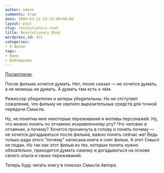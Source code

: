 ```yaml
---
author: admin
comments: true
date: 2009-03-12 23:10:00+00:00
layout: post
slug: revolutionary-road
title: Revolutionary Road
wordpress_id: 431
categories:
- О жизни
tags:
- Кино
- Наблюдения
---
```


[Посмотрели](http://www.film.ru/afisha/movie.asp?code=REVRD).

После фильма хочется думать. Нет, плохо сказал —  не хочется думать, а не можешь не думать.
А думать там есть о чём.

Режиссер убедителен и актеры убедительны.
Но не отступает сожаление, что фильму не хватило выразительных средств для точной передачи Смысла.

Ну, не понятны мне некоторые переживания и мотивы персонажей.
Ну, что можно понять по отчаянно искривленному рту? Что человек в отчаянии, а почему? Хочется проникнуть в голову и понять почему — не хочется догадываться после фильма, важно понять сейчас же! Ведь только ради этого "почему" написана книга и снят фильм. А этот Смысл не подан. Но так как этот фильм из тех, которые понять нужно обязательно, приходится думать самому и догадываться на основе своего опыта и своих переживаний.

Теперь буду читать книгу в поисках Смысла Автора.
